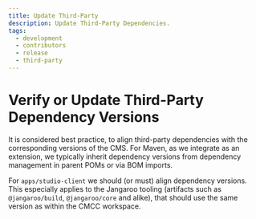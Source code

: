 ```yaml
---
title: Update Third-Party
description: Update Third-Party Dependencies.
tags:
  - development
  - contributors
  - release
  - third-party
---
```


# Verify or Update Third-Party Dependency Versions

It is considered best practice, to align third-party dependencies with the
corresponding versions of the CMS. For Maven, as we integrate as an extension,
we typically inherit dependency versions from dependency management in parent
POMs or via BOM imports.

For `apps/studio-client` we should (or must) align dependency versions. This
especially applies to the Jangaroo tooling (artifacts such as
`@jangaroo/build`, `@jangaroo/core` and alike), that should use the same version
as within the CMCC workspace.

